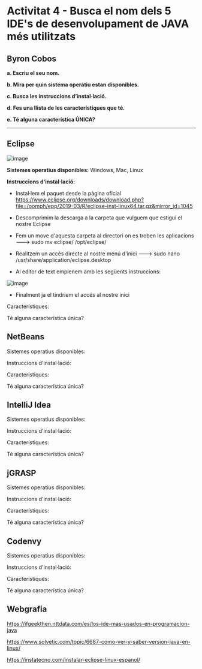 # Activitat 4 - Busca el nom dels 5 IDE's de desenvolupament de JAVA més utilitzats

##  Byron Cobos

**a. Escriu el seu nom.**

**b. Mira per quin sistema operatiu estan disponibles.**

**c. Busca les instruccions d’instal·lació.**

**d. Fes una llista de les característiques que té.**

**e. Té alguna característica ÚNICA?**

---

## Eclipse

![image](https://user-images.githubusercontent.com/113586156/202014766-747d2977-ee20-4aea-8308-8bf3ee88d248.png)

**Sistemes operatius disponibles:** Windows, Mac, Linux

**Instruccions d'instal·lació:**

- Instal·lem el paquet desde la pàgina oficial https://www.eclipse.org/downloads/download.php?file=/oomph/epp/2019-03/R/eclipse-inst-linux64.tar.gz&mirror_id=1045

- Descomprimim la descarga a la carpeta que vulguem que estigui el nostre Eclipse

- Fem un move d'aquesta carpeta al directori on es troben les aplicacions ---> sudo mv eclipse/ /opt/eclipse/

- Realitzem un accés directe al nostre menú d'inici ---> sudo nano /usr/share/application/eclipse.desktop

- Al editor de text emplenem amb les següents instruccions:

![image](https://user-images.githubusercontent.com/113586156/202014303-f7d1ff0f-7961-4eed-8b1a-c296eddcd001.png)

- Finalment ja el tindriem el accés al nostre inici

Característiques:

Té alguna característica única?


## NetBeans

Sistemes operatius disponibles: 

Instruccions d'instal·lació:

Característiques:

Té alguna característica única?

## IntelliJ Idea

Sistemes operatius disponibles: 

Instruccions d'instal·lació:

Característiques:

Té alguna característica única?

## jGRASP

Sistemes operatius disponibles: 

Instruccions d'instal·lació:

Característiques:

Té alguna característica única?

## Codenvy

Sistemes operatius disponibles: 

Instruccions d'instal·lació:

Característiques:

Té alguna característica única?

## Webgrafia

https://ifgeekthen.nttdata.com/es/los-ide-mas-usados-en-programacion-java

https://www.solvetic.com/topic/6687-como-ver-y-saber-version-java-en-linux/

https://instatecno.com/instalar-eclipse-linux-espanol/

